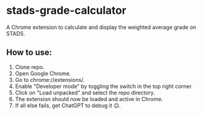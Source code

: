 # stads-grade-calculator
A Chrome extension to calculate and display the weighted average grade on STADS.

## How to use:
1. Clone repo.
2. Open Google Chrome.
3. Go to chrome://extensions/.
4. Enable "Developer mode" by toggling the switch in the top right corner.
5. Click on "Load unpacked" and select the repo directory.
6. The extension should now be loaded and active in Chrome.
7. If all else fails, get ChatGPT to debug it 😉.